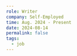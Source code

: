 ```yaml
---
role: Writer
company: Self-Employed
time: Aug. 2024 - Present
date: 2024-08-14
permalink: false
tags:
  - job
---
```

